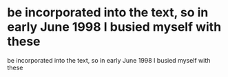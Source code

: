 # be incorporated into the text, so in early June 1998 I busied myself with these

be incorporated into the text, so in early June 1998 I busied myself with these